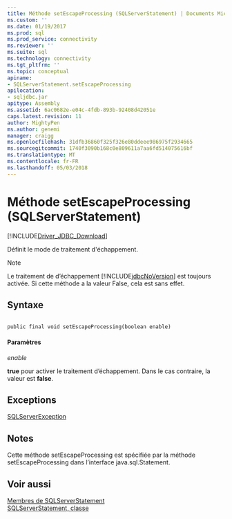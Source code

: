 ```yaml
---
title: Méthode setEscapeProcessing (SQLServerStatement) | Documents Microsoft
ms.custom: ''
ms.date: 01/19/2017
ms.prod: sql
ms.prod_service: connectivity
ms.reviewer: ''
ms.suite: sql
ms.technology: connectivity
ms.tgt_pltfrm: ''
ms.topic: conceptual
apiname:
- SQLServerStatement.setEscapeProcessing
apilocation:
- sqljdbc.jar
apitype: Assembly
ms.assetid: 6ac0682e-e04c-4fdb-893b-92408d42051e
caps.latest.revision: 11
author: MightyPen
ms.author: genemi
manager: craigg
ms.openlocfilehash: 31dfb36860f325f326e80ddeee986975f2934665
ms.sourcegitcommit: 1740f3090b168c0e809611a7aa6fd514075616bf
ms.translationtype: MT
ms.contentlocale: fr-FR
ms.lasthandoff: 05/03/2018
---
```

# <a name="setescapeprocessing-method-sqlserverstatement"></a>Méthode setEscapeProcessing (SQLServerStatement)
[!INCLUDE[Driver_JDBC_Download](../../../includes/driver_jdbc_download.md)]

  Définit le mode de traitement d'échappement.  
  
> [!NOTE]  
>  Le traitement de d’échappement [!INCLUDE[jdbcNoVersion](../../../includes/jdbcnoversion_md.md)] est toujours activée. Si cette méthode a la valeur False, cela est sans effet.  
  
## <a name="syntax"></a>Syntaxe  
  
```  
  
public final void setEscapeProcessing(boolean enable)  
```  
  
#### <a name="parameters"></a>Paramètres  
 *enable*  
  
 **true** pour activer le traitement d’échappement. Dans le cas contraire, la valeur est **false**.  
  
## <a name="exceptions"></a>Exceptions  
 [SQLServerException](../../../connect/jdbc/reference/sqlserverexception-class.md)  
  
## <a name="remarks"></a>Notes  
 Cette méthode setEscapeProcessing est spécifiée par la méthode setEscapeProcessing dans l’interface java.sql.Statement.  
  
## <a name="see-also"></a>Voir aussi  
 [Membres de SQLServerStatement](../../../connect/jdbc/reference/sqlserverstatement-members.md)   
 [SQLServerStatement, classe](../../../connect/jdbc/reference/sqlserverstatement-class.md)  
  
  
